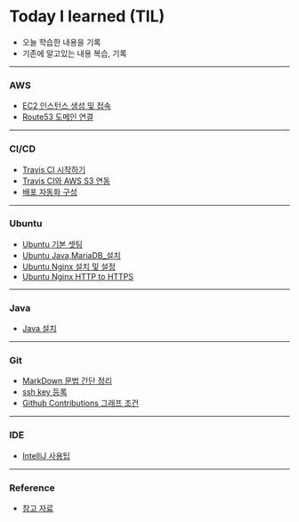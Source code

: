 # Today I learned (TIL)
- 오늘 학습한 내용을 기록
- 기존에 알고있는 내용 복습, 기록
---

### AWS

* [EC2 인스턴스 생성 및 접속](AWS/EC2시작.md)
* [Route53 도메인 연결](AWS/route53_도메인연결.md)

---

### CI/CD

* [Travis CI 시작하기](CI_CD/Travis/travis_CI_시작하기.md)
* [Travis CI와 AWS S3 연동](CI_CD/Travis/travis_CI와_AWS_S3연동.md)
* [배포 자동화 구성](CI_CD/Travis/배포_자동화_구성.md)

---

### Ubuntu

* [Ubuntu 기본 셋팅](Ubuntu/ubuntu_18_04_기본%20셋팅.md)
* [Ubuntu Java,MariaDB_설치](Ubuntu/ubuntu_Java,MariaDB_설치.md)
* [Ubuntu Nginx 설치 및 설정](Ubuntu/Nginx/ubuntu_nginx설치_및_설정.md)
* [Ubuntu Nginx HTTP to HTTPS](Ubuntu/Nginx/ubuntu_nginx_http_to_https.md)

---

### Java

* [Java 설치](Java/Java%20설치.md)

---

### Git

- [MarkDown 문법 간단 정리](Git/markdown.md)
- [ssh key 등록](Git/ssh%20key%20등록.md)
- [Github Contributions 그래프 조건](/Git/Github_Contributions_그래프_조건.md)

---

### IDE

* [IntelliJ 사용팁](IDE/IntelliJ/IntelliJ_사용팁.md)

---

### Reference

* [참고 자료](Reference/reference.md)